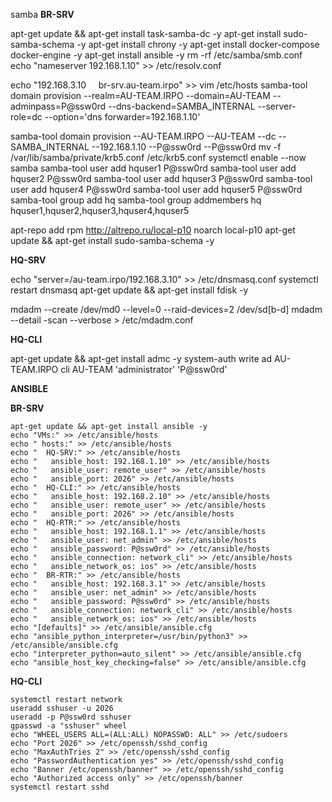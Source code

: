 samba
**BR-SRV**

apt-get update && apt-get install task-samba-dc -y
apt-get install sudo-samba-schema -y
apt-get install chrony -y
apt-get install docker-compose docker-engine -y
apt-get install ansible -y 
rm -rf /etc/samba/smb.conf 
echo "nameserver 192.168.1.10" >> /etc/resolv.conf

echo "192.168.3.10     br-srv.au-team.irpo" >> vim /etc/hosts 
samba-tool domain provision --realm=AU-TEAM.IRPO --domain=AU-TEAM --adminpass=P@ssw0rd --dns-backend=SAMBA_INTERNAL --server-role=dc --option='dns forwarder=192.168.1.10'

samba-tool domain provision --AU-TEAM.IRPO --AU-TEAM --dc --SAMBA_INTERNAL --192.168.1.10 --P@ssw0rd --P@ssw0rd
mv -f /var/lib/samba/private/krb5.conf /etc/krb5.conf 
systemctl enable --now samba 
samba-tool user add hquser1 P@ssw0rd 
samba-tool user add hquser2 P@ssw0rd 
samba-tool user add hquser3 P@ssw0rd 
samba-tool user add hquser4 P@ssw0rd 
samba-tool user add hquser5 P@ssw0rd 
samba-tool group add hq 
samba-tool group addmembers hq hquser1,hquser2,hquser3,hquser4,hquser5

apt-repo add rpm http://altrepo.ru/local-p10 noarch local-p10 
apt-get update && apt-get install sudo-samba-schema -y 




**HQ-SRV**

echo "server=/au-team.irpo/192.168.3.10" >> /etc/dnsmasq.conf 
systemctl restart dnsmasq 
apt-get update && apt-get install fdisk -y

mdadm --create /dev/md0 --level=0 --raid-devices=2 /dev/sd[b-d]
mdadm --detail -scan --verbose > /etc/mdadm.conf


**HQ-CLI**

apt-get update && apt-get install admc -y
system-auth write ad AU-TEAM.IRPO cli AU-TEAM 'administrator' 'P@ssw0rd'


**ANSIBLE**

**BR-SRV**
```
apt-get update && apt-get install ansible -y 
echo "VMs:" >> /etc/ansible/hosts 
echo " hosts:" >> /etc/ansible/hosts 
echo "  HQ-SRV:" >> /etc/ansible/hosts 
echo "   ansible_host: 192.168.1.10" >> /etc/ansible/hosts 
echo "   ansible_user: remote_user" >> /etc/ansible/hosts 
echo "   ansible_port: 2026" >> /etc/ansible/hosts 
echo "  HQ-CLI:" >> /etc/ansible/hosts 
echo "   ansible_host: 192.168.2.10" >> /etc/ansible/hosts 
echo "   ansible_user: remote_user" >> /etc/ansible/hosts 
echo "   ansible_port: 2026" >> /etc/ansible/hosts 
echo "  HQ-RTR:" >> /etc/ansible/hosts 
echo "   ansible_host: 192.168.1.1" >> /etc/ansible/hosts 
echo "   ansible_user: net_admin" >> /etc/ansible/hosts 
echo "   ansible_password: P@ssw0rd" >> /etc/ansible/hosts 
echo "   ansible_connection: network_cli" >> /etc/ansible/hosts
echo "   ansible_network_os: ios" >> /etc/ansible/hosts
echo "  BR-RTR:" >> /etc/ansible/hosts
echo "   ansible_host: 192.168.3.1" >> /etc/ansible/hosts
echo "   ansible_user: net_admin" >> /etc/ansible/hosts
echo "   ansible_password: P@ssw0rd" >> /etc/ansible/hosts
echo "   ansible_connection: network_cli" >> /etc/ansible/hosts
echo "   ansible_network_os: ios" >> /etc/ansible/hosts
echo "[defaults]" >> /etc/ansible/ansible.cfg
echo "ansible_python_interpreter=/usr/bin/python3" >> /etc/ansible/ansible.cfg
echo "interpreter_python=auto_silent" >> /etc/ansible/ansible.cfg
echo "ansible_host_key_checking=false" >> /etc/ansible/ansible.cfg
```

**HQ-CLI**
```
systemctl restart network
useradd sshuser -u 2026
useradd -p P@ssw0rd sshuser
gpasswd -a "sshuser" wheel
echo "WHEEL_USERS ALL=(ALL:ALL) NOPASSWD: ALL" >> /etc/sudoers
echo "Port 2026" >> /etc/openssh/sshd_config
echo "MaxAuthTries 2" >> /etc/openssh/sshd_config
echo "PasswordAuthentication yes" >> /etc/openssh/sshd_config
echo "Banner /etc/openssh/banner" >> /etc/openssh/sshd_config
echo "Authorized access only" >> /etc/openssh/banner
systemctl restart sshd
```




